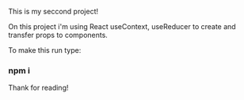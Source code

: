 This is my seccond project!

On this project i'm using React useContext, useReducer to create and transfer props to components.

To make this run type:

### npm i

Thank for reading!
